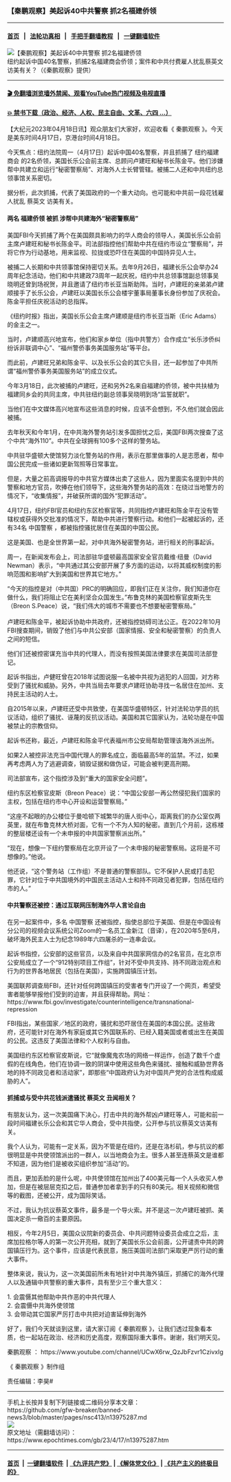 ### 【秦鹏观察】美起诉40中共警察 抓2名福建侨领
------------------------

#### [首页](https://github.com/gfw-breaker/banned-news3/blob/master/README.md) &nbsp;&nbsp;|&nbsp;&nbsp; [法轮功真相](https://github.com/begood0513/basic/blob/master/README.md)  &nbsp;&nbsp;|&nbsp;&nbsp; [手把手翻墙教程](https://github.com/gfw-breaker/guides/wiki)  &nbsp;&nbsp;|&nbsp;&nbsp; [一键翻墙软件](https://github.com/gfw-breaker/nogfw/blob/master/README.md)  



<div><img alt="【秦鹏观察】美起诉40中共警察 抓2名福建侨领" class="attachment-djy_600_400 size-djy_600_400 wp-post-image" src="https://i.epochtimes.com/assets/uploads/2023/04/id13975296-1200-800-copy-600x400.jpg"/>
<div class="caption">
 纽约起诉中国40名警察，抓捕2名福建商会侨领；案件和中共付费雇人扰乱蔡英文访美有关？（《秦鹏观察》提供）
</div></div><hr/>

#### [ 🎬  免翻墙浏览墙外禁闻、观看YouTube热门视频及电视直播](https://github.com/gfw-breaker/HelloWorld)

#### [ 💥  禁书下载（政治、经济、人权、民主自由、文革、六四 ...）](https://github.com/gfw-breaker/books/blob/master/README.md)

<div><p>
 【大纪元2023年04月18日讯】观众朋友们大家好，欢迎收看《
 <ok href="https://www.youtube.com/channel/UCwX6rw_QzJbFzvr1CzivxIg">
  秦鹏观察
 </ok>
 》。今天是美东时间4月17日，京港台时间4月18日。
</p>
<p>
 今天焦点：纽约法院周一（4月17日）起诉中国40名警察，并且抓捕了
 <ok href="https://www.epochtimes.com/gb/tag/%E7%BA%BD%E7%BA%A6%E7%A6%8F%E5%BB%BA%E5%95%86%E4%BC%9A.html">
  纽约福建商会
 </ok>
 的2名侨领，美国长乐公会前主席、总顾问卢建旺和秘书长陈金平。他们涉嫌帮中共建立和运行“秘密警察局”、对海外人士长臂管辖。被捕二人还和中共纽约总领事馆关系密切。
</p>
<p>
 据分析，此次抓捕，代表了美国政府的一个重大动向。也可能和中共前一段花钱雇人扰乱
 <ok href="https://www.epochtimes.com/gb/tag/%E8%94%A1%E8%8B%B1%E6%96%87.html">
  蔡英文
 </ok>
 访美有关。
</p>
<p>
 <center>
 </center>
 <h4>
  两名
  <ok href="https://www.epochtimes.com/gb/tag/%E7%A6%8F%E5%BB%BA%E4%BE%A8%E9%A2%86.html">
   福建侨领
  </ok>
  被抓 涉帮中共建海外“秘密警察局”
 </h4>
 <p>
  美国FBI今天抓捕了两个在美国颇具影响力的华人商会的领导人，美国长乐公会前主席卢建旺和秘书长陈金平。司法部指控他们帮助中共在纽约市设立“警察局”，并将它作为行动基地，用来监视、拉拢或恐吓住在美国的中国持异见人士。
 </p>
 <p>
  被捕二人长期和中共领事馆保持密切关系。去年9月26日，福建长乐公会举办24周年纪念活动，他们和中共建政73周年一起庆祝，纽约中共总领事馆副总领事吴晓明还曾到场祝贺，并且邀请了纽约市长亚当斯助阵。当时，卢建旺的亲弟弟卢建顺接手了长乐公会，卢建旺以美国长乐公会楼宇董事局董事长身份参加了庆祝会。陈金平担任庆祝活动的总指挥。
 </p>
 <p>
  《纽约时报》指出，美国长乐公会主席卢建顺是纽约市长亚当斯（Eric Adams）的金主之一。
 </p>
 <p>
  当时，卢建顺高兴地宣布，他们和家乡单位（指中共警方）合作成立“长乐涉侨纠纷诉非联调中心”、“福州警侨事务美国服务站”等平台。
 </p>
 <p>
  而此前，卢建旺兄弟和陈金平、以及长乐公会的其它头目，还一起参加了中共所谓“福州警侨事务美国服务站”的成立仪式。
 </p>
 <p>
  今年3月18日，此次被捕的卢建旺，还和另外2名来自福建的侨领，被中共扶植为福建同乡会的共同主席，中共驻纽约副总领事吴晓明到场“监誓就职”。
 </p>
 <p>
  当他们在中文媒体高兴地宣布这些消息的时候，应该不会想到，不久他们就会因此被捕。
 </p>
 <p>
  去年秋天和今年1月，在中共海外警务站引发多国担忧之后，美国FBI两次搜查了这个中共“海外110”。中共在全球拥有100多个这样的警务站。
 </p>
 <p>
  中共驻华盛顿大使馆努力淡化警务站的作用，表示在那里做事的人是志愿者，帮中国公民完成一些诸如更新驾照等日常事宜。
 </p>
 <p>
  但是，大量之前高调报导的中共官方媒体出卖了这些人，因为里面实名提到中共的警察和地方官员，吹捧在他们领导下，这些海外警务站的高效：在绕过当地警方的情况下，“收集情报”，并破获所谓的国外“犯罪活动”。
 </p>
 <p>
  4月17日，纽约FBI官员和纽约东区检察官等，共同指控卢建旺和陈金平在没有管辖权或获得外交批准的情况下，帮助中共进行警察行动。和他们一起被起诉的，还有34名
  <ok href="https://www.epochtimes.com/gb/tag/%E4%B8%AD%E5%9B%BD%E8%AD%A6%E5%AF%9F.html">
   中国警察
  </ok>
  ，都被指控骚扰居住在美国的中国公民。
 </p>
 <p>
  这是美国、也是全世界第一起，对中共海外秘密警务站，进行相关的刑事起诉。
 </p>
 <p>
  周一，在新闻发布会上，司法部驻华盛顿最高国家安全官员戴维‧纽曼（David Newman）表示，“中共通过其公安部开展了多方面的运动，以将其威权制度的影响范围和影响扩大到美国和世界其它地方。”
 </p>
 <p>
  “今天的指控是对（中共国）PRC的明确回应，即我们正在关注你，我们知道你在做什么，我们将阻止它在美利坚合众国发生。”布鲁克林的美国检察官皮斯先生（Breon S.Peace）说，“我们伟大的城市不需要也不想要秘密警察局。”
  <br/>
  ​​
  <br/>
  卢建旺和陈金平，被起诉协助中共政府，还被指控妨碍司法公正。在2022年10月FBI搜查期间，销毁了他们与中共公安部（国家情报、安全和秘密警察）的负责人之间的短信。
 </p>
 <p>
  他们们还被控密谋充当中共的代理人，而没有按照美国法律要求在美国司法部登记。
 </p>
 <p>
  起诉书指出，卢健旺曾在2018年试图说服一名被中共视为逃犯的人回国，对方称受到了骚扰和威胁。另外，中共当局去年要求卢建旺协助寻找一名居住在加州、支持民主活动的人士。
 </p>
 <p>
  自2015年以来，卢建旺还受中共致使，在美国华盛顿特区，针对法轮功学员的抗议活动，组织了骚扰、诬蔑的反抗议活动。美国和其它国家认为，法轮功是在中国被禁止的宗教信仰。
 </p>
 <p>
  起诉书还称，最近，卢建旺和陈金平代表福州市公安局帮助管理该海外派出所。
 </p>
 <p>
  如果2人被控非法充当中国代理人的罪名成立，面临最高5年的监禁。不过，如果再考虑两人为了逃避调查，销毁证据和做伪证，可能会被判更高刑期。
 </p>
 <p>
  司法部宣布，这个指控涉及到“重大的国家安全问题”。
 </p>
 <p>
  纽约东区检察官皮斯（Breon Peace）说：“中国公安部一再公然侵犯我们国家的主权，包括在纽约市中心开设和运营警察局。”
 </p>
 <p>
  “这座不起眼的办公楼位于曼哈顿下城繁华的唐人街中心，距离我们的办公室仅两英里，就在布鲁克林大桥对面，它有一个不为人知的秘密。直到几个月前，这栋楼的整层楼还设有一个未申报的中共国家警察派出所。”
 </p>
 <p>
  “现在，想像一下纽约警察局在北京开设了一个未申报的秘密警察局。这将是不可想像的。”他说。
 </p>
 <p>
  他还说，“这个警务站（工作组）不是普通的警察部队。它不保护人民或打击犯罪，它针对位于中共国境外的中国民主活动人士和持不同政见者犯罪，包括在纽约市的人。”
 </p>
 <p>
  <center>
  </center>
  <h4>
   中共警察还被控：通过互联网压制海外华人言论自由
  </h4>
  <p>
   在另一起案件中，多名
   <ok href="https://www.epochtimes.com/gb/tag/%E4%B8%AD%E5%9B%BD%E8%AD%A6%E5%AF%9F.html">
    中国警察
   </ok>
   还被指控，指使总部位于美国、但是在中国设有分公司的视频会议系统公司Zoom的一名员工金新江（音译），在2020年5至6月，破坏海外民主人士为纪念1989年六四屠杀的一连串会议。
  </p>
  <p>
   起诉书指控，公安部的这些官员，以及来自中共国家网信办的2名官员，在北京市公安局成立了一个“912特别项目工作组”，针对不受中共支持、持不同政治观点和行为的世界各地居民（包括在美国），实施跨国镇压计划。
  </p>
  <p>
   美国联邦调查局FBI，还针对任何跨国镇压的受害者专门开设了一个网页，希望受害者能够举报他们受到的迫害，并且获得帮助。网址：
   <ok href="https://www.fbi.gov/investigate/counterintelligence/transnational-repression">
    https://www.fbi.gov/investigate/counterintelligence/transnational-repression
   </ok>
  </p>
  <p>
   FBI指出，某些国家／地区的政府，骚扰和恐吓居住在美国的本国公民。这些政府，还可能针对在海外有家庭或其它外国联系的、已经入籍美国或者或出生在美国的公民。这违反了美国法律和个人权利与自由。
  </p>
  <p>
   美国纽约东区检察官皮斯说，它“就像魔鬼农场的网络一样运作，创造了数千个虚假的在线角色，他们在协调一致的阴谋中使用这些角色来骚扰、接触和威胁世界各地的持不同政见者和活动家”，即那些“中国政府认为对中国共产党的合法性构成威胁的人”。
  </p>
  <h4>
   抓捕或与受中共花钱派遣骚扰
   <ok href="https://www.epochtimes.com/gb/tag/%E8%94%A1%E8%8B%B1%E6%96%87.html">
    蔡英文
   </ok>
   丑闻相关？
  </h4>
  <p>
   有朋友认为，这一次美国痛下决心，打击中共的海外帮凶卢建旺等人，可能和前一段时间福建长乐公会和其它华人商会，受中共指使，公开参与抗议蔡英文访美有关。
  </p>
  <p>
   我个人认为，可能有一定关系，因为不管是在纽约，还是在洛杉矶，参与抗议的都很明显是中共使领馆派出的一群人，以当地商会为主。很多人甚至连蔡英文是谁都不知道，因为他们是被收买组织参加“活动”的。
  </p>
  <p>
   而且，更加丢脸的是什么呢，中共使领馆在加州出了400美元每一个人头收买人参加，但是在被层层克扣之后，普通参加者拿到手的只有80美元。相关视频和微信等的截图，还被公开，成为国际笑话。
  </p>
  <p>
   不过，我认为抗议蔡英文事件，最多是一个导火索。并不是这一次卢建旺被抓、美国决定杀一儆百的主要原因。
  </p>
  <p>
   相反，今年2月5日，美国众议院新的委员会、中共问题特设委员会成立之后，主席加拉格尔等人的第一次公开亮相，就到了美国长乐公会前面，公开谴责中共的跨国镇压行为。这个事件，应该是代表民意，施压美国司法部门采取更严厉行动的重大事件。
  </p>
  <p>
   整体来说，我认为，这一次美国前所未有地针对中共海外镇压，抓捕它的海外代理人以及通辑中共警察的重大事件，具有至少三个重大意义：
  </p>
  <p>
   1. 会震慑其他帮助中共作恶的中共代理人
   <br/>
   2. 会震慑中共海外使领馆
   <br/>
   3. 会带动其它国家严厉打击中共把对迫害延伸到海外
  </p>
  <p>
   好了，我们今天就谈到这里，请大家订阅《
   <ok href="https://www.epochtimes.com/gb/tag/%E7%A7%A6%E9%B9%8F%E8%A7%82%E5%AF%9F.html">
    秦鹏观察
   </ok>
   》，让我们透过现象看本质，也一起站在政治、经济和历史高度，观察国际重大事件。谢谢，我们明天见。
  </p>
  <p>
   <ok href="https://www.epochtimes.com/gb/tag/%E7%A7%A6%E9%B9%8F%E8%A7%82%E5%AF%9F.html">
    秦鹏观察
   </ok>
   ：
   <ok href="https://www.youtube.com/channel/UCwX6rw_QzJbFzvr1CzivxIg">
    https://www.youtube.com/channel/UCwX6rw_QzJbFzvr1CzivxIg
   </ok>
  </p>
  <p>
   《
   <ok href="https://www.epochtimes.com/gb/tag/%e7%a7%a6%e9%b5%ac%e8%a7%80%e5%af%9f.html">
    秦鹏观察
   </ok>
   》制作组
  </p>
  <p>
   责任编辑：李昊#
  </p>
 </p>
</p></div>
<hr/>
手机上长按并复制下列链接或二维码分享本文章：<br/>
https://github.com/gfw-breaker/banned-news3/blob/master/pages/nsc413/n13975287.md <br/>
<a href='https://github.com/gfw-breaker/banned-news3/blob/master/pages/nsc413/n13975287.md'><img src='https://github.com/gfw-breaker/banned-news3/blob/master/pages/nsc413/n13975287.md.png'/></a> <br/>
原文地址（需翻墙访问）：https://www.epochtimes.com/gb/23/4/17/n13975287.htm


------------------------
#### [首页](https://github.com/gfw-breaker/banned-news3/blob/master/README.md) &nbsp;|&nbsp; [一键翻墙软件](https://github.com/gfw-breaker/nogfw/blob/master/README.md) &nbsp;| [《九评共产党》](https://github.com/gfw-breaker/9ping.md/blob/master/README.md#九评之一评共产党是什么) | [《解体党文化》](https://github.com/gfw-breaker/jtdwh.md/blob/master/README.md) | [《共产主义的终极目的》](https://github.com/gfw-breaker/gczydzjmd.md/blob/master/README.md)


<img src='http://gfw-breaker.win/banned-news3/pages/nsc413/n13975287.md' width='0px' height='0px'/>